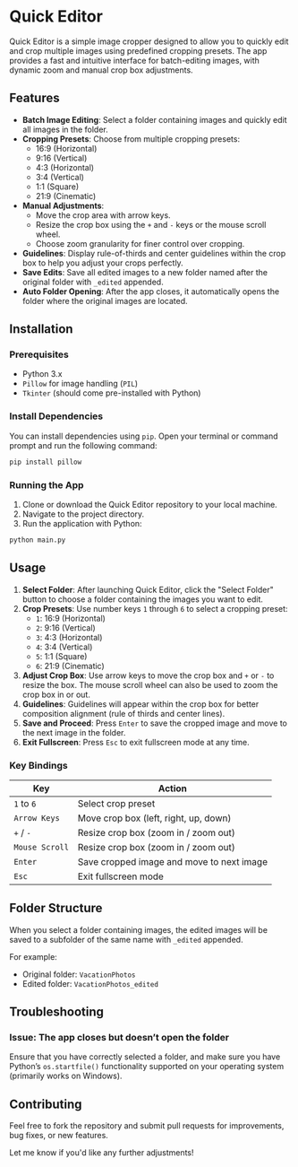 # Quick Editor

Quick Editor is a simple image cropper designed to allow you to quickly edit and crop multiple images using predefined cropping presets. The app provides a fast and intuitive interface for batch-editing images, with dynamic zoom and manual crop box adjustments.

## Features

- **Batch Image Editing**: Select a folder containing images and quickly edit all images in the folder.
- **Cropping Presets**: Choose from multiple cropping presets:
  - 16:9 (Horizontal)
  - 9:16 (Vertical)
  - 4:3 (Horizontal)
  - 3:4 (Vertical)
  - 1:1 (Square)
  - 21:9 (Cinematic)
- **Manual Adjustments**:
  - Move the crop area with arrow keys.
  - Resize the crop box using the `+` and `-` keys or the mouse scroll wheel.
  - Choose zoom granularity for finer control over cropping.
- **Guidelines**: Display rule-of-thirds and center guidelines within the crop box to help you adjust your crops perfectly.
- **Save Edits**: Save all edited images to a new folder named after the original folder with `_edited` appended.
- **Auto Folder Opening**: After the app closes, it automatically opens the folder where the original images are located.

## Installation

### Prerequisites

- Python 3.x
- `Pillow` for image handling (`PIL`)
- `Tkinter` (should come pre-installed with Python)

### Install Dependencies

You can install dependencies using `pip`. Open your terminal or command prompt and run the following command:

```bash
pip install pillow
```

### Running the App

1. Clone or download the Quick Editor repository to your local machine.
2. Navigate to the project directory.
3. Run the application with Python:

```bash
python main.py
```

## Usage

1. **Select Folder**: After launching Quick Editor, click the "Select Folder" button to choose a folder containing the images you want to edit.
2. **Crop Presets**: Use number keys `1` through `6` to select a cropping preset:
   - `1`: 16:9 (Horizontal)
   - `2`: 9:16 (Vertical)
   - `3`: 4:3 (Horizontal)
   - `4`: 3:4 (Vertical)
   - `5`: 1:1 (Square)
   - `6`: 21:9 (Cinematic)
3. **Adjust Crop Box**: Use arrow keys to move the crop box and `+` or `-` to resize the box. The mouse scroll wheel can also be used to zoom the crop box in or out.
4. **Guidelines**: Guidelines will appear within the crop box for better composition alignment (rule of thirds and center lines).
5. **Save and Proceed**: Press `Enter` to save the cropped image and move to the next image in the folder.
6. **Exit Fullscreen**: Press `Esc` to exit fullscreen mode at any time.

### Key Bindings

| Key | Action |
| --- | ------ |
| `1` to `6` | Select crop preset |
| `Arrow Keys` | Move crop box (left, right, up, down) |
| `+` / `-` | Resize crop box (zoom in / zoom out) |
| `Mouse Scroll` | Resize crop box (zoom in / zoom out) |
| `Enter` | Save cropped image and move to next image |
| `Esc` | Exit fullscreen mode |

## Folder Structure

When you select a folder containing images, the edited images will be saved to a subfolder of the same name with `_edited` appended.

For example:
- Original folder: `VacationPhotos`
- Edited folder: `VacationPhotos_edited`

## Troubleshooting

### Issue: The app closes but doesn’t open the folder

Ensure that you have correctly selected a folder, and make sure you have Python’s `os.startfile()` functionality supported on your operating system (primarily works on Windows).

## Contributing

Feel free to fork the repository and submit pull requests for improvements, bug fixes, or new features.

Let me know if you'd like any further adjustments!
